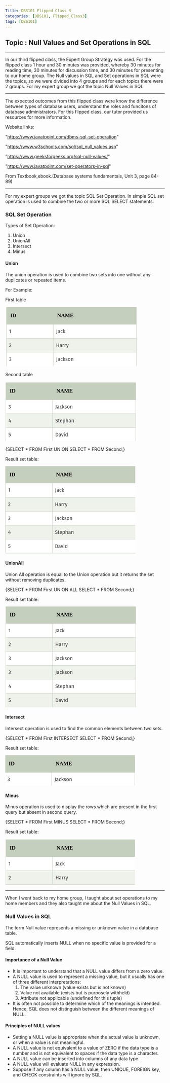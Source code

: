 ```yaml
---
Title: DBS101 Flipped Class 3
categories: [DBS101, Flipped_Class3]
tags: [DBS101]
---
```


## Topic : Null Values and Set Operations in SQL
----

In our third flipped class, the Expert Group Strategy was used. For the flipped class 1 hour and 30 minutes was provided, whereby 30 minutes for reading time, 30 minutes for discussion time, and 30 minutes for presenting to our home group. 
The Null values in SQL and Set operations in SQL were the topics, so we were divided into 4 groups and for each topics there were 2 groups. 
For my expert group we got the topic Null Values in SQL. 

---
The  expected outcomes from this flipped class were know the difference between types of database users, understand the roles and funcitons of database administrators.
For this flipped class, our tutor provided us resources for more information.

Website links:

"https://www.javatpoint.com/dbms-sql-set-operation"

"https://www.w3schools.com/sql/sql_null_values.asp"

"https://www.geeksforgeeks.org/sql-null-values/"

"https://www.javatpoint.com/set-operators-in-sql"

From Textbook,ebook.(Database systems fundamentals, Unit 3, page 84-89)

---
For my expert groups we got the topic SQL Set Operation. In simple SQL set operation is used to combine the two or more SQL SELECT statements.

### SQL Set Operation

Types of Set Operation:

1. Union
2. UnionAll
3. Intersect
4. Minus

#### Union
The union operation is used to combine two sets into one without any duplicates or repeated items.
 
For Example:

First table

![alt text](/image/union1.png)

Second table

![alt text](/image/union2.png)

{SELECT * FROM First UNION SELECT * FROM Second;}

Result set table:

![alt text](/image/unionResult.png)


#### UnionAll
Union All operation is equal to the Union operation but it returns the set without removing duplicates.

{SELECT * FROM First UNION ALL SELECT * FROM Second;}

Result set table:

![alt text](/image/unionAll.png)

#### Intersect
Intersect operation is used to find the common elements between two sets. 

{SELECT * FROM First INTERSECT SELECT * FROM Second;}

Result set table:

![alt text](/image/intersect.png)

#### Minus 
Minus operation is used to display the rows which are present in the first query but absent in second query.

{SELECT * FROM First MINUS SELECT * FROM Second;}

Result set table:

![alt text](/image/minus.png)

---
When I went back to my home group, I taught about set operations to my home members and they also taught me about the Null Values in SQL.

### Null Values in SQL

The term Null value represents a missing or unknown value in a database table. 

SQL automatically inserts NULL when no specific value is provided for a field.

#### Importance of a Null Value
* It is important to understand that a NULL value differs from a zero value.
* A NULL value is used to represent a missing value, but it usually has one of three different interpretations: 
  1. The value unknown (value exists but is not known)
  2. Value not available (exists but is purposely withheld)
  3. Attribute not applicable (undefined for this tuple)
* It is often not possible to determine which of the meanings is intended. Hence, SQL does not distinguish between the different meanings of NULL.

#### Principles of NULL values
* Setting a NULL value is appropriate when the actual value is unknown, or when a value is not meaningful.
* A NULL value is not equivalent to a value of ZERO if the data type is a number and is not equivalent to spaces if the data type is a character.
* A NULL value can be inserted into columns of any data type.
* A NULL value will evaluate NULL in any expression.
* Suppose if any column has a NULL value, then UNIQUE, FOREIGN key, and CHECK constraints will ignore by SQL.